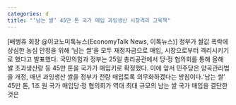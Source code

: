 ```yaml
---
categories: d
title: "‘남는 쌀’ 45만 톤 국가 매입 과잉생산 시장격리 고육책"
---
```

[배병휴 회장 @이코노미톡뉴스(EconomyTalk News, 이톡뉴스)] 정부가 쌀값 폭락에 상심한 농심 안정을 위해 ‘남는 쌀’을 모두 재정자금으로 매입, 시장으로부터 격리시키기로 했다고 발표했다. 국민의힘과 정부는 25일 총리공관에서 당·정 협의회를 통해 올해 쌀 초과생산량 등 45만 톤을 국가가 매입키로 확정했다. 이에 앞서 민주당은 양곡관리법을 개정, 매년 과잉생산 쌀을 정부가 전량 매입토록 의무화하겠다는 방침이다.‘남는 쌀’ 45만 톤, 1조 원 국가 매입당·정 협의회가 역대 최대 규모의 남는 쌀 국가 매입을 결단한 것은
